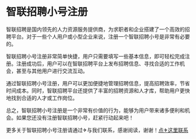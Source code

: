 # 智联招聘小号注册

智联招聘是国内领先的人力资源服务提供商，为求职者和企业搭建了一个高效的招聘平台。对于一些个人用户或小型企业来说，注册一个智联招聘小号是非常有必要的。

智联招聘小号注册非常简单快捷，用户只需要填写一些基本信息，即可轻松完成注册。注册成功后，用户可以在智联招聘平台上发布招聘信息、寻找合适的工作机会，甚至与其他用户进行交流互动。

通过智联招聘小号注册，用户可以更加便捷地管理招聘信息，提高招聘效率，节省时间成本。同时，智联招聘平台还提供了丰富的招聘资源和人才库，帮助用户更快地找到合适的人才或工作岗位。

总之，智联招聘小号注册是一个非常有价值的行为，能够为用户带来诸多便利和机会。如果您还没有注册智联招聘小号，赶紧行动起来吧！

更多关于智联招聘小号注册请通过✈与我们联系，感谢阅读，谢谢！[点✈这里联系](https://a.k02.cc)
